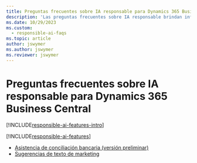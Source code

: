 ```yaml
---
title: Preguntas frecuentes sobre IA responsable para Dynamics 365 Business Central
description: 'Las preguntas frecuentes sobre IA responsable brindan información sobre la tecnología de IA utilizada en Business Central, junto con consideraciones clave y detalles sobre cómo se usa la IA, cómo se probó y evaluó y cualquier limitación específica.'
ms.date: 10/29/2023
ms.custom:
  - responsible-ai-faqs
ms.topic: article
author: jswymer
ms.author: jswymer
ms.reviewer: jswymer
---
```


# <a name="responsible-ai-faqs-for-for-dynamics-365-business-central"></a>Preguntas frecuentes sobre IA responsable para Dynamics 365 Business Central

[!INCLUDE[responsible-ai-features-intro](includes/responsible-ai-intro.md)]

[!INCLUDE[responsible-ai-features](includes/responsible-ai-features.md)]

- [Asistencia de conciliación bancaria (versión preliminar)](faqs-bank-reconciliation.md)
- [Sugerencias de texto de marketing](faqs-marketing-text.md)
